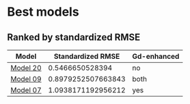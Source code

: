 # Best models
## Ranked by standardized RMSE
| Model                                   | Standardized RMSE  | Gd-enhanced |
| --------------------------------------- | ------------------ | ------------ |
| [Model 20](./models/model26/model26.md) | 0.5466650528394    | no           |
| [Model 09](./models/model09/model09.md) | 0.8979252507663843 | both         |
| [Model 07](./models/model07/model07.md) | 1.0938171192956212 | yes          |
